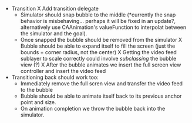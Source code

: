 - Transition
    X Add transition delegate
    - Simulator should snap bubble to the middle (*currently the snap behavior is misbehaving... perhaps it will be fixed in an update?, alternatively use CAAnimation's valueFunction to interpolat between the simulator and the goal).
    - Once snapped the bubble should be removed from the simulator
    X Bubble should be able to expand itself to fill the screen (just the bounds + corner radius, not the center)
        X Getting the video feed sublayer to scale correctly could involve *subclassing* the bubble view (?)
    X After the bubble animates we insert the full screen view controller and insert the video feed
- Transitioning back should work too:
    - Immediately remove the full scren view and transfer the video feed to the bubble
    - Bubble should be able to animate itself back to its previous anchor point and size.
    - On animation completion we throw the bubble back into the simulator.  
